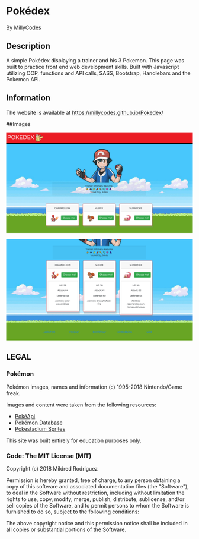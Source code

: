 # Pokédex

By [MillyCodes](https://github.com/MillyCodes)

## Description
A simple Pokédex displaying a trainer and his 3 Pokemon. This page was built to practice front end web development skills. Built with Javascript utilizing OOP, functions and API calls, SASS, Bootstrap, Handlebars and the Pokemon API.

## Information

The website is available at https://millycodes.github.io/Pokedex/

##Images

![pokedex1](https://github.com/MillyCodes/Pokedex/blob/master/img/pokedex1.png "Screenshot #1")

![pokedex2](https://github.com/MillyCodes/Pokedex/blob/master/img/pokedex2.png "Screenshot #2")


## LEGAL

### Pokémon

Pokémon images, names and information (c) 1995-2018 Nintendo/Game freak.

Images and content were taken from the following resources:

* [PokéApi](http://pokeapi.co/)
* [Pokémon Database](http://pokemondb.net/)
* [Pokestadium Sprites](http://www.pokestadium.com/tools/sprites)

This site was built entirely for education purposes only.

### Code: The MIT License (MIT)

Copyright (c) 2018 Mildred Rodriguez

Permission is hereby granted, free of charge, to any person obtaining a copy
of this software and associated documentation files (the "Software"), to deal
in the Software without restriction, including without limitation the rights
to use, copy, modify, merge, publish, distribute, sublicense, and/or sell
copies of the Software, and to permit persons to whom the Software is
furnished to do so, subject to the following conditions:

The above copyright notice and this permission notice shall be included in
all copies or substantial portions of the Software.

